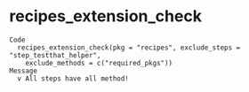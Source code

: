 # recipes_extension_check

    Code
      recipes_extension_check(pkg = "recipes", exclude_steps = "step_testthat_helper",
        exclude_methods = c("required_pkgs"))
    Message
      v All steps have all method!


